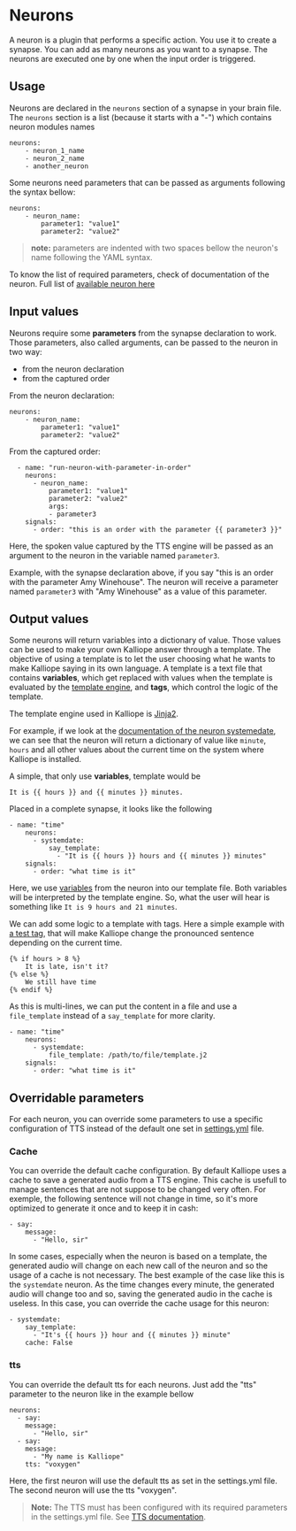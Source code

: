 # Neurons

A neuron is a plugin that performs a specific action. You use it to create a synapse.
You can add as many neurons as you want to a synapse. The neurons are executed one by one when the input order is triggered.

## Usage
Neurons are declared in the `neurons` section of a synapse in your brain file.
The `neurons` section is a list (because it starts with a "-") which contains neuron modules names
```
neurons:
    - neuron_1_name
    - neuron_2_name
    - another_neuron
```

Some neurons need parameters that can be passed as arguments following the syntax bellow:
```
neurons:
    - neuron_name:
        parameter1: "value1"
        parameter2: "value2"
```
> **note:** parameters are indented with two spaces bellow the neuron's name following the YAML syntax.

To know the list of required parameters, check of documentation of the neuron.
Full list of [available neuron here](neuron_list.md)

## Input values

Neurons require some **parameters** from the synapse declaration to work. Those parameters, also called arguments, can be passed to the neuron in two way:
- from the neuron declaration
- from the captured order

From the neuron declaration:
```
neurons:
    - neuron_name:
        parameter1: "value1"
        parameter2: "value2"
```

From the captured order:
```
  - name: "run-neuron-with-parameter-in-order"
    neurons:
      - neuron_name:
          parameter1: "value1"
          parameter2: "value2"
          args:
          - parameter3
    signals:
      - order: "this is an order with the parameter {{ parameter3 }}"
```

Here, the spoken value captured by the TTS engine will be passed as an argument to the neuron in the variable named `parameter3`.

Example, with the synapse declaration above, if you say "this is an order with the parameter Amy Winehouse". The neuron will receive a parameter named `parameter3` with "Amy Winehouse" as a value of this parameter.


## Output values

Some neurons will return variables into a dictionary of value. Those values can be used to make your own Kalliope answer through a template.
The objective of using a template is to let the user choosing what he wants to make Kalliope saying in its own language.
A template is a text file that contains **variables**, which get replaced with values when the template is evaluated by 
the [template engine](https://en.wikipedia.org/wiki/Jinja_(template_engine)), and **tags**, which control the logic of the template.

The template engine used in Kalliope is [Jinja2](http://jinja.pocoo.org/docs/dev/).

For example, if we look at the [documentation of the neuron systemedate](../neurons/systemdate), we can see that the neuron will return a dictionary of value like `minute`, `hours` and all other values about the current time on the system where Kalliope is installed.

A simple, that only use **variables**, template would be
```
It is {{ hours }} and {{ minutes }} minutes.
```

Placed in a complete synapse, it looks like the following
```
- name: "time"
    neurons:
      - systemdate:
          say_template:
            - "It is {{ hours }} hours and {{ minutes }} minutes"
    signals:
      - order: "what time is it"
```

Here, we use [variables](http://jinja.pocoo.org/docs/dev/templates/#variables) from the neuron into our template file. Both variables will be interpreted by the template engine. 
So, what the user will hear is something like `It is 9 hours and 21 minutes`.

We can add some logic to a template with tags. Here a simple example with [a test tag](http://jinja.pocoo.org/docs/dev/templates/#if), that will make Kalliope change the pronounced sentence depending on the current time.
```
{% if hours > 8 %}
    It is late, isn't it?
{% else %}
    We still have time
{% endif %}
```

As this is multi-lines, we can put the content in a file and use a `file_template` instead of a `say_template` for more clarity.
```
- name: "time"
    neurons:
      - systemdate:
          file_template: /path/to/file/template.j2
    signals:
      - order: "what time is it"
```



## Overridable parameters

For each neuron, you can override some parameters to use a specific configuration of TTS instead of the default one 
set in [settings.yml](settings.yml) file.

### Cache

You can override the default cache configuration. By default Kalliope uses a cache to save a generated audio from a TTS engine.
This cache is usefull to manage sentences that are not suppose to be changed very often. For exemple, the following sentence will not change in time, so it's more optimized to generate it once and to keep it in cash:
```
- say:
    message:
      - "Hello, sir"
```

In some cases, especially when the neuron is based on a template, the generated audio will change on each new call of the neuron and so the usage of a cache is not necessary. The best example of the case like this is the `systemdate` neuron. As the time changes every minute, the generated audio will change too and so, saving the generated audio in the cache is useless. In this case, you can override the cache usage for this neuron:
```
- systemdate:
    say_template:
      - "It's {{ hours }} hour and {{ minutes }} minute"
    cache: False
```

### tts

You can override the default tts for each neurons. Just add the "tts" parameter to the neuron like in the example bellow
```
neurons:
  - say:
    message:
      - "Hello, sir"
  - say:
    message:
      - "My name is Kalliope"
    tts: "voxygen"
```

Here, the first neuron will use the default tts as set in the settings.yml file. The second neuron will use the tts "voxygen".

>**Note:** The TTS must has been configured with its required parameters in the settings.yml file. See [TTS documentation](tts.md).

